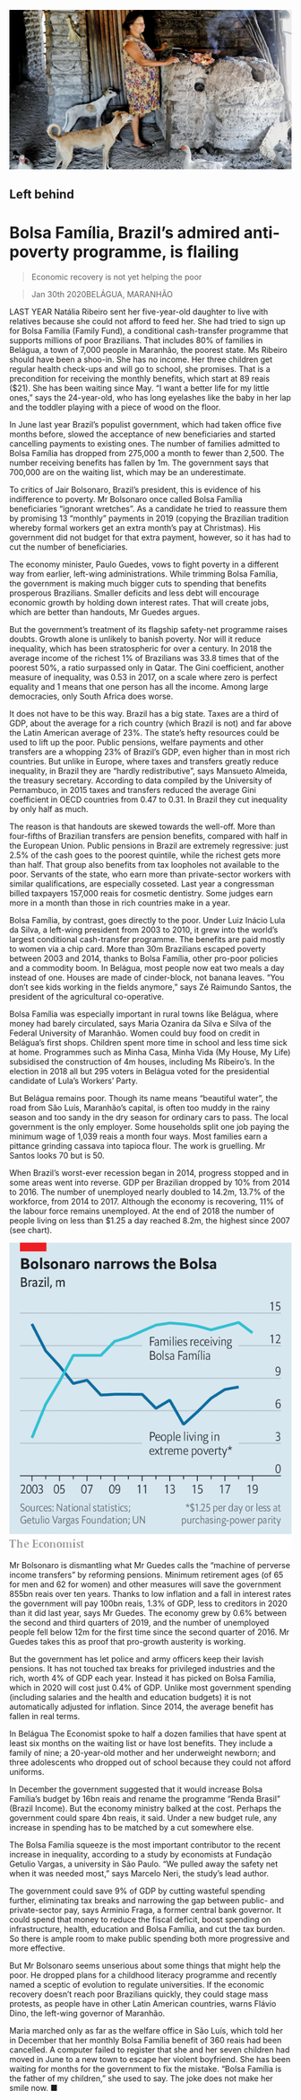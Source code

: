 ![](./images/20200201_AMP001_0.jpg)

## Left behind

# Bolsa Família, Brazil’s admired anti-poverty programme, is flailing

> Economic recovery is not yet helping the poor

> Jan 30th 2020BELÁGUA, MARANHÃO

LAST YEAR Natália Ribeiro sent her five-year-old daughter to live with relatives because she could not afford to feed her. She had tried to sign up for Bolsa Família (Family Fund), a conditional cash-transfer programme that supports millions of poor Brazilians. That includes 80% of families in Belágua, a town of 7,000 people in Maranhão, the poorest state. Ms Ribeiro should have been a shoo-in. She has no income. Her three children get regular health check-ups and will go to school, she promises. That is a precondition for receiving the monthly benefits, which start at 89 reais ($21). She has been waiting since May. “I want a better life for my little ones,” says the 24-year-old, who has long eyelashes like the baby in her lap and the toddler playing with a piece of wood on the floor. 

In June last year Brazil’s populist government, which had taken office five months before, slowed the acceptance of new beneficiaries and started cancelling payments to existing ones. The number of families admitted to Bolsa Família has dropped from 275,000 a month to fewer than 2,500. The number receiving benefits has fallen by 1m. The government says that 700,000 are on the waiting list, which may be an underestimate.

To critics of Jair Bolsonaro, Brazil’s president, this is evidence of his indifference to poverty. Mr Bolsonaro once called Bolsa Família beneficiaries “ignorant wretches”. As a candidate he tried to reassure them by promising 13 “monthly” payments in 2019 (copying the Brazilian tradition whereby formal workers get an extra month’s pay at Christmas). His government did not budget for that extra payment, however, so it has had to cut the number of beneficiaries.

The economy minister, Paulo Guedes, vows to fight poverty in a different way from earlier, left-wing administrations. While trimming Bolsa Família, the government is making much bigger cuts to spending that benefits prosperous Brazilians. Smaller deficits and less debt will encourage economic growth by holding down interest rates. That will create jobs, which are better than handouts, Mr Guedes argues.

But the government’s treatment of its flagship safety-net programme raises doubts. Growth alone is unlikely to banish poverty. Nor will it reduce inequality, which has been stratospheric for over a century. In 2018 the average income of the richest 1% of Brazilians was 33.8 times that of the poorest 50%, a ratio surpassed only in Qatar. The Gini coefficient, another measure of inequality, was 0.53 in 2017, on a scale where zero is perfect equality and 1 means that one person has all the income. Among large democracies, only South Africa does worse.

It does not have to be this way. Brazil has a big state. Taxes are a third of GDP, about the average for a rich country (which Brazil is not) and far above the Latin American average of 23%. The state’s hefty resources could be used to lift up the poor. Public pensions, welfare payments and other transfers are a whopping 23% of Brazil’s GDP, even higher than in most rich countries. But unlike in Europe, where taxes and transfers greatly reduce inequality, in Brazil they are “hardly redistributive”, says Mansueto Almeida, the treasury secretary. According to data compiled by the University of Pernambuco, in 2015 taxes and transfers reduced the average Gini coefficient in OECD countries from 0.47 to 0.31. In Brazil they cut inequality by only half as much.

The reason is that handouts are skewed towards the well-off. More than four-fifths of Brazilian transfers are pension benefits, compared with half in the European Union. Public pensions in Brazil are extremely regressive: just 2.5% of the cash goes to the poorest quintile, while the richest gets more than half. That group also benefits from tax loopholes not available to the poor. Servants of the state, who earn more than private-sector workers with similar qualifications, are especially cosseted. Last year a congressman billed taxpayers 157,000 reais for cosmetic dentistry. Some judges earn more in a month than those in rich countries make in a year.

Bolsa Família, by contrast, goes directly to the poor. Under Luiz Inácio Lula da Silva, a left-wing president from 2003 to 2010, it grew into the world’s largest conditional cash-transfer programme. The benefits are paid mostly to women via a chip card. More than 30m Brazilians escaped poverty between 2003 and 2014, thanks to Bolsa Família, other pro-poor policies and a commodity boom. In Belágua, most people now eat two meals a day instead of one. Houses are made of cinder-block, not banana leaves. “You don’t see kids working in the fields anymore,” says Zé Raimundo Santos, the president of the agricultural co-operative.

Bolsa Família was especially important in rural towns like Belágua, where money had barely circulated, says Maria Ozanira da Silva e Silva of the Federal University of Maranhão. Women could buy food on credit in Belágua’s first shops. Children spent more time in school and less time sick at home. Programmes such as Minha Casa, Minha Vida (My House, My Life) subsidised the construction of 4m houses, including Ms Ribeiro’s. In the election in 2018 all but 295 voters in Belágua voted for the presidential candidate of Lula’s Workers’ Party.

But Belágua remains poor. Though its name means “beautiful water”, the road from São Luís, Maranhão’s capital, is often too muddy in the rainy season and too sandy in the dry season for ordinary cars to pass. The local government is the only employer. Some households split one job paying the minimum wage of 1,039 reais a month four ways. Most families earn a pittance grinding cassava into tapioca flour. The work is gruelling. Mr Santos looks 70 but is 50.

When Brazil’s worst-ever recession began in 2014, progress stopped and in some areas went into reverse. GDP per Brazilian dropped by 10% from 2014 to 2016. The number of unemployed nearly doubled to 14.2m, 13.7% of the workforce, from 2014 to 2017. Although the economy is recovering, 11% of the labour force remains unemployed. At the end of 2018 the number of people living on less than $1.25 a day reached 8.2m, the highest since 2007 (see chart).

![](./images/20200201_AMC016.png)

Mr Bolsonaro is dismantling what Mr Guedes calls the “machine of perverse income transfers” by reforming pensions. Minimum retirement ages (of 65 for men and 62 for women) and other measures will save the government 855bn reais over ten years. Thanks to low inflation and a fall in interest rates the government will pay 100bn reais, 1.3% of GDP, less to creditors in 2020 than it did last year, says Mr Guedes. The economy grew by 0.6% between the second and third quarters of 2019, and the number of unemployed people fell below 12m for the first time since the second quarter of 2016. Mr Guedes takes this as proof that pro-growth austerity is working.

But the government has let police and army officers keep their lavish pensions. It has not touched tax breaks for privileged industries and the rich, worth 4% of GDP each year. Instead it has picked on Bolsa Família, which in 2020 will cost just 0.4% of GDP. Unlike most government spending (including salaries and the health and education budgets) it is not automatically adjusted for inflation. Since 2014, the average benefit has fallen in real terms.

In Belágua The Economist spoke to half a dozen families that have spent at least six months on the waiting list or have lost benefits. They include a family of nine; a 20-year-old mother and her underweight newborn; and three adolescents who dropped out of school because they could not afford uniforms.

In December the government suggested that it would increase Bolsa Família’s budget by 16bn reais and rename the programme “Renda Brasil” (Brazil Income). But the economy ministry balked at the cost. Perhaps the government could spare 4bn reais, it said. Under a new budget rule, any increase in spending has to be matched by a cut somewhere else.

The Bolsa Família squeeze is the most important contributor to the recent increase in inequality, according to a study by economists at Fundação Getulio Vargas, a university in São Paulo. “We pulled away the safety net when it was needed most,” says Marcelo Neri, the study’s lead author.

The government could save 9% of GDP by cutting wasteful spending further, eliminating tax breaks and narrowing the gap between public- and private-sector pay, says Arminio Fraga, a former central bank governor. It could spend that money to reduce the fiscal deficit, boost spending on infrastructure, health, education and Bolsa Família, and cut the tax burden. So there is ample room to make public spending both more progressive and more effective.

But Mr Bolsonaro seems unserious about some things that might help the poor. He dropped plans for a childhood literacy programme and recently named a sceptic of evolution to regulate universities. If the economic recovery doesn’t reach poor Brazilians quickly, they could stage mass protests, as people have in other Latin American countries, warns Flávio Dino, the left-wing governor of Maranhão.

Maria marched only as far as the welfare office in São Luís, which told her in December that her monthly Bolsa Família benefit of 360 reais had been cancelled. A computer failed to register that she and her seven children had moved in June to a new town to escape her violent boyfriend. She has been waiting for months for the government to fix the mistake. “Bolsa Família is the father of my children,” she used to say. The joke does not make her smile now. ■